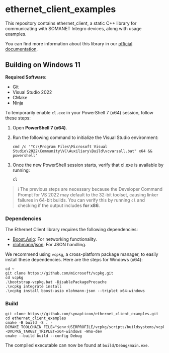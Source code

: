 # ethernet_client_examples

This repository contains ethernet_client, a static C++ library for communicating with SOMANET Integro devices, along with usage examples.

You can find more information about this library in our [official documentation](https://synapticon.github.io/motion_master/md_libs_ethernet_client_README.html).

## Building on Windows 11

**Required Software:**

- Git
- Visual Studio 2022
- CMake
- Ninja

To temporarily enable `cl.exe` in your PowerShell 7 (x64) session, follow these steps:

1. Open **PowerShell 7 (x64)**.
2. Run the following command to initialize the Visual Studio environment:

   ```pwsh
   cmd /c '"C:\Program Files\Microsoft Visual Studio\2022\Community\VC\Auxiliary\Build\vcvarsall.bat" x64 && powershell'
   ```

3. Once the new PowerShell session starts, verify that cl.exe is available by running:

   ```pwsh
   cl
   ```

> ℹ️ The previous steps are necessary because the Developer Command Prompt for VS 2022 may default to the 32-bit toolset, causing linker failures in 64-bit builds. You can verify this by running `cl` and checking if the output includes **for x86**.

### Dependencies

The Ethernet Client library requires the following dependencies:

- [Boost.Asio](https://www.boost.org/doc/libs/1_83_0/doc/html/boost_asio.html): For networking functionality.
- [nlohmann/json](https://github.com/nlohmann/json): For JSON handling.

We recommend using `vcpkg`, a cross-platform package manager, to easily install these dependencies. Here are the steps for Windows (x64):

```pwsh
cd ~
git clone https://github.com/microsoft/vcpkg.git
cd vcpkg
.\bootstrap-vcpkg.bat -DisablePackagePrecache
.\vcpkg integrate install
.\vcpkg install boost-asio nlohmann-json --triplet x64-windows
```

### Build

```pwsh
git clone https://github.com/synapticon/ethernet_client_examples.git
cd ethernet_client_examples
cmake -B build -S . -DCMAKE_TOOLCHAIN_FILE="$env:USERPROFILE/vcpkg/scripts/buildsystems/vcpkg.cmake" -DVCPKG_TARGET_TRIPLET=x64-windows -Wno-dev
cmake --build build --config Debug
```

The compiled executable can now be found at `build/Debug/main.exe`.
